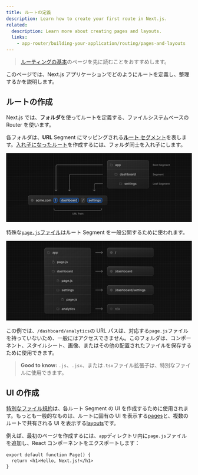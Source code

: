 ```yaml
---
title: ルートの定義
description: Learn how to create your first route in Next.js.
related:
  description: Learn more about creating pages and layouts.
  links:
    - app-router/building-your-application/routing/pages-and-layouts
---
```


> [ルーティングの基本](/docs/app-router/building-your-application/routing)のページを先に読むことをおすすめします。

このページでは、Next.js アプリケーションでどのようにルートを定義し、整理するかを説明します。

## ルートの作成

Next.js では、**フォルダ**を使ってルートを定義する、ファイルシステムベースの Router を使います。

各フォルダは、**URL** Segment にマッピングされる[**ルート** セグメント](/docs/app-router/building-your-application/routing#ルート-segment)を表します。[入れ子になったルート](/docs/app-router/building-your-application/routing#ネストされたルート)を作成するには、フォルダ同士を入れ子にします。

![Route segments to path segments](../../assets/route-segments-to-path-segments.svg)

特殊な[`page.js`ファイル](/docs/app-router/building-your-application/routing/pages-and-layouts#ページ)はルート Segment を一般公開するために使われます。

![Defining Routes](../../assets/defining-routes.svg)

この例では、`/dashboard/analytics`の URL パスは、対応する`page.js`ファイルを持っていないため、一般にはアクセスできません。このフォルダは、コンポーネント、スタイルシート、画像、またはその他の配置されたファイルを保存するために使用できます。

> **Good to know:** `.js`、`.jsx`、または`.tsx`ファイル拡張子は、特別なファイルに使用できます。

## UI の作成

[特別なファイル規約](/docs/app-router/building-your-application/routing/#ファイル規約)は、各ルート Segment の UI を作成するために使用されます。もっとも一般的なものは、ルートに固有の UI を表示する[pages](/docs/app-router/building-your-application/routing/pages-and-layouts#ページ)と、複数のルートで共有される UI を表示する[layouts](/docs/app-router/building-your-application/routing/pages-and-layouts#レイアウト)です。

例えば、最初のページを作成するには、`app`ディレクトリ内に`page.js`ファイルを追加し、React コンポーネントをエクスポートします：

```tsx title="app/page.tsx" switcher
export default function Page() {
  return <h1>Hello, Next.js!</h1>
}
```
